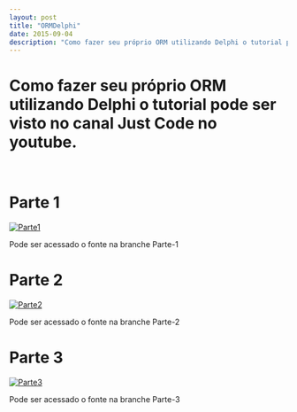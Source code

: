 ```yaml
---
layout: post
title: "ORMDelphi"
date: 2015-09-04
description: "Como fazer seu próprio ORM utilizando Delphi o tutorial pode ser visto no canal Just Code no youtube."
---
```


# Como fazer seu próprio ORM utilizando Delphi o tutorial pode ser visto no canal Just Code no youtube.

<br>

# Parte 1

[![Parte1](http://img.youtube.com/vi/jC5NvkW6Ch8/0.jpg)](http://www.youtube.com/watch?v=jC5NvkW6Ch8)

Pode ser acessado o fonte na branche Parte-1

# Parte 2

[![Parte2](http://img.youtube.com/vi/UctxcGL_uAA/0.jpg)](http://www.youtube.com/watch?v=UctxcGL_uAA)

Pode ser acessado o fonte na branche Parte-2

# Parte 3

[![Parte3](http://img.youtube.com/vi/s4ADLNVaze4/0.jpg)](http://www.youtube.com/watch?v=s4ADLNVaze4)

Pode ser acessado o fonte na branche Parte-3
